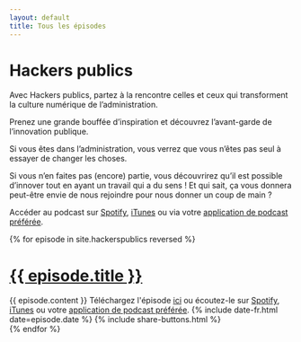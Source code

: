 ```yaml
---
layout: default
title: Tous les épisodes
---
```


<h1 class="post-title">Hackers publics</h1>

Avec Hackers publics, partez à la rencontre celles et ceux qui transforment la culture numérique de l’administration.

Prenez une grande bouffée d’inspiration et découvrez l’avant-garde de l’innovation publique.

Si vous êtes dans l’administration, vous verrez que vous n’êtes pas seul à essayer de changer les choses.

Si vous n’en faites pas (encore) partie, vous découvrirez qu’il est possible d’innover tout en ayant un travail qui a du sens ! Et qui sait, ça vous donnera peut-être envie de nous rejoindre pour nous donner un coup de main ?

Accéder au podcast sur <a href="https://open.spotify.com/show/17E4Bxj2VOnE4esRGJ5yAg?si=yl3yH7zpQ3ePml-juvNFpw">Spotify</a>, <a href="https://podcasts.apple.com/fr/podcast/hackers-publics/id1498775170">iTunes</a> ou via votre <a href="{{ site.url }}/hackerspublics.rss">application de podcast préférée</a>.

<div class="posts">
  {% for episode in site.hackerspublics reversed %}
  <div class="post">
    <h1 class="post-title">
      <a href="{{ episode.url }}">
        {{ episode.title }}
      </a>
    </h1>
    {{ episode.content }}
    Téléchargez l'épisode <a href="https://hackerspublics.s3.fr-par.scw.cloud/{{ episode.file }}">ici</a> ou écoutez-le sur <a href="{{ episode.spotify_url }}">Spotify</a>, <a href="{{ episode.itunes_url }}">iTunes</a> ou votre <a href="{{ site.url }}/hackerspublics.rss">application de podcast préférée</a>.
    <span class="post-date">{% include date-fr.html date=episode.date %}</span>
    {% include share-buttons.html %}
  </div>
  {% endfor %}
</div>
